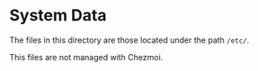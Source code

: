 
# System Data

The files in this directory are those located under the path `/etc/`.

This files are not managed with Chezmoi.
